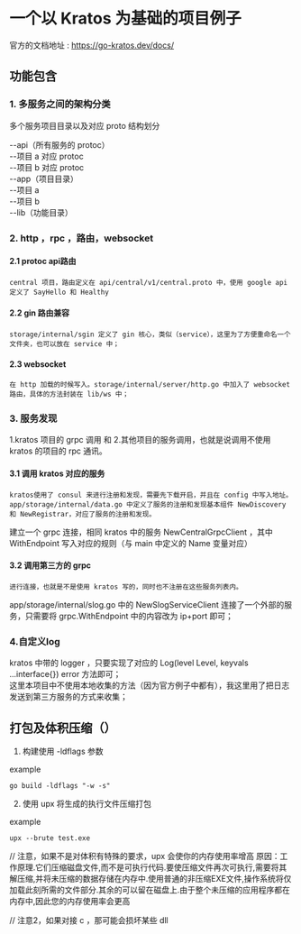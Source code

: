 # 一个以 Kratos 为基础的项目例子

官方的文档地址 : <https://go-kratos.dev/docs/>

## 功能包含

### 1. 多服务之间的架构分类  

  多个服务项目目录以及对应 proto 结构划分

  --api（所有服务的 protoc）  
    --项目 a 对应 protoc  
    --项目 b 对应 protoc  
  --app（项目目录）  
    --项目 a  
    --项目 b  
  --lib（功能目录）

### 2. http ，rpc ，路由，websocket

#### 2.1 protoc api路由

    central 项目，路由定义在 api/central/v1/central.proto 中，使用 google api 定义了 SayHello 和 Healthy

#### 2.2 gin 路由兼容

    storage/internal/sgin 定义了 gin 核心，类似（service），这里为了方便重命名一个文件夹，也可以放在 service 中；

#### 2.3 websocket

    在 http 加载的时候写入。storage/internal/server/http.go 中加入了 websocket 路由，具体的方法封装在 lib/ws 中；

### 3. 服务发现

  1.kratos 项目的 grpc 调用 和 2.其他项目的服务调用，也就是说调用不使用 kratos 的项目的 rpc 通讯。

#### 3.1 调用 kratos 对应的服务

    kratos使用了 consul 来进行注册和发现，需要先下载开启，并且在 config 中写入地址。 app/storage/internal/data.go 中定义了服务的注册和发现基本组件 NewDiscovery 和 NewRegistrar，对应了服务的注册和发现。
  建立一个 grpc 连接，相同 kratos 中的服务 NewCentralGrpcClient ，其中 WithEndpoint 写入对应的规则（与 main 中定义的 Name 变量对应）
  
#### 3.2 调用第三方的 grpc

    进行连接，也就是不是使用 kratos 写的，同时也不注册在这些服务列表内。
  app/storage/internal/slog.go 中的 NewSlogServiceClient 连接了一个外部的服务，只需要将 grpc.WithEndpoint 中的内容改为 ip+port 即可；

### 4.自定义log

kratos 中带的 logger ，只要实现了对应的 Log(level Level, keyvals ...interface{}) error 方法即可；  
这里本项目中不使用本地收集的方法（因为官方例子中都有），我这里用了把日志发送到第三方服务的方式来收集；

## 打包及体积压缩（）

1. 构建使用 -ldflags 参数

example
```
go build -ldflags "-w -s"
```

2. 使用 upx 将生成的执行文件压缩打包

example
```
upx --brute test.exe
```

// 注意，如果不是对体积有特殊的要求，upx 会使你的内存使用率增高
原因：工作原理.它们压缩磁盘文件,而不是可执行代码.要使压缩文件再次可执行,需要将其解压缩,并将未压缩的数据存储在内存中.使用普通的非压缩EXE文件,操作系统将仅加载此刻所需的文件部分.其余的可以留在磁盘上.由于整个未压缩的应用程序都在内存中,因此您的内存使用率会更高

// 注意2，如果对接 c ，那可能会损坏某些 dll